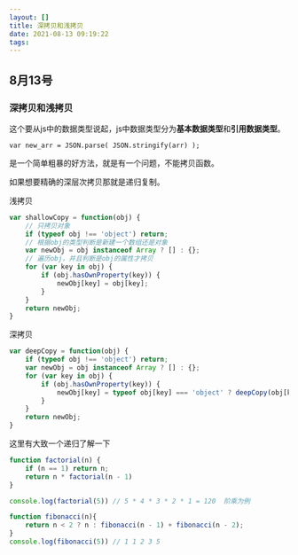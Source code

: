 ```yaml
---
layout: []
title: 深拷贝和浅拷贝
date: 2021-08-13 09:19:22
tags:
---
```


## 8月13号

### 深拷贝和浅拷贝

 这个要从js中的数据类型说起，js中数据类型分为**基本数据类型**和**引用数据类型**。

```
var new_arr = JSON.parse( JSON.stringify(arr) );
```

是一个简单粗暴的好方法，就是有一个问题，不能拷贝函数。

如果想要精确的深层次拷贝那就是递归复制。

浅拷贝

```javascript
var shallowCopy = function(obj) {
    // 只拷贝对象
    if (typeof obj !== 'object') return;
    // 根据obj的类型判断是新建一个数组还是对象
    var newObj = obj instanceof Array ? [] : {};
    // 遍历obj，并且判断是obj的属性才拷贝
    for (var key in obj) {
        if (obj.hasOwnProperty(key)) {
            newObj[key] = obj[key];
        }
    }
    return newObj;
}
```

深拷贝

```javascript
var deepCopy = function(obj) {
    if (typeof obj !== 'object') return;
    var newObj = obj instanceof Array ? [] : {};
    for (var key in obj) {
        if (obj.hasOwnProperty(key)) {
            newObj[key] = typeof obj[key] === 'object' ? deepCopy(obj[key]) : obj[key];
        }
    }
    return newObj;
}
```

这里有大致一个递归了解一下

```javascript
function factorial(n) {
    if (n == 1) return n;
    return n * factorial(n - 1)
}

console.log(factorial(5)) // 5 * 4 * 3 * 2 * 1 = 120  阶乘为例
```

```javascript
function fibonacci(n){
    return n < 2 ? n : fibonacci(n - 1) + fibonacci(n - 2);
}
console.log(fibonacci(5)) // 1 1 2 3 5
```




